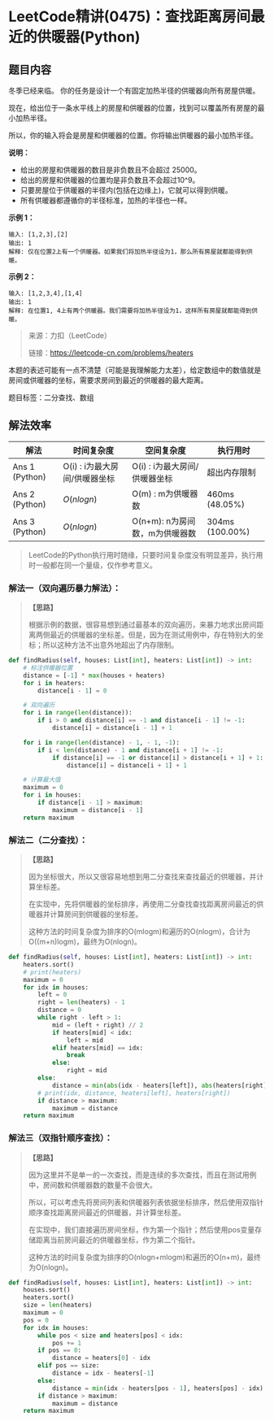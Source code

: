 # LeetCode精讲(0475)：查找距离房间最近的供暖器(Python)

## 题目内容

冬季已经来临。 你的任务是设计一个有固定加热半径的供暖器向所有房屋供暖。

现在，给出位于一条水平线上的房屋和供暖器的位置，找到可以覆盖所有房屋的最小加热半径。

所以，你的输入将会是房屋和供暖器的位置。你将输出供暖器的最小加热半径。

**说明：**

* 给出的房屋和供暖器的数目是非负数且不会超过 25000。
* 给出的房屋和供暖器的位置均是非负数且不会超过10^9。
* 只要房屋位于供暖器的半径内(包括在边缘上)，它就可以得到供暖。
* 所有供暖器都遵循你的半径标准，加热的半径也一样。

**示例 1：**

```
输入: [1,2,3],[2]
输出: 1
解释: 仅在位置2上有一个供暖器。如果我们将加热半径设为1，那么所有房屋就都能得到供暖。
```

**示例 2：**

```
输入: [1,2,3,4],[1,4]
输出: 1
解释: 在位置1, 4上有两个供暖器。我们需要将加热半径设为1，这样所有房屋就都能得到供暖。
```

> 来源：力扣（LeetCode）
> 
> 链接：https://leetcode-cn.com/problems/heaters
> 

本题的表述可能有一点不清楚（可能是我理解能力太差），给定数组中的数值就是房间或供暖器的坐标，需要求房间到最近的供暖器的最大距离。

题目标签：二分查找、数组

## 解法效率

| 解法           | 时间复杂度                    | 空间复杂度                     | 执行用时        |
| -------------- | ----------------------------- | ------------------------------ | --------------- |
| Ans 1 (Python) | O(i) : i为最大房间/供暖器坐标 | O(i) : i为最大房间/供暖器坐标  | 超出内存限制    |
| Ans 2 (Python) | $O(nlogn)$                    | O(m) : m为供暖器数             | 460ms (48.05%)  |
| Ans 3 (Python) | $O(nlogn)$                    | O(n+m): n为房间数，m为供暖器数 | 304ms (100.00%) |

>  LeetCode的Python执行用时随缘，只要时间复杂度没有明显差异，执行用时一般都在同一个量级，仅作参考意义。

### 解法一（双向遍历暴力解法）：

> **【思路】**
>
> 根据示例的数据，很容易想到通过最基本的双向遍历，来暴力地求出房间距离两侧最近的供暖器的坐标差。但是，因为在测试用例中，存在特别大的坐标；所以这种方法不出意外地超出了内存限制。

```python
def findRadius(self, houses: List[int], heaters: List[int]) -> int:
    # 标注供暖器位置
    distance = [-1] * max(houses + heaters)
    for i in heaters:
        distance[i - 1] = 0

    # 双向遍历
    for i in range(len(distance)):
        if i > 0 and distance[i] == -1 and distance[i - 1] != -1:
            distance[i] = distance[i - 1] + 1

    for i in range(len(distance) - 1, - 1, -1):
        if i < len(distance) - 1 and distance[i + 1] != -1:
            if distance[i] == -1 or distance[i] > distance[i + 1] + 1:
                distance[i] = distance[i + 1] + 1

    # 计算最大值
    maximum = 0
    for i in houses:
        if distance[i - 1] > maximum:
            maximum = distance[i - 1]
    return maximum
```

### 解法二（二分查找）：

> **【思路】**
>
> 因为坐标很大，所以又很容易地想到用二分查找来查找最近的供暖器，并计算坐标差。
>
> 在实现中，先将供暖器的坐标排序，再使用二分查找查找距离房间最近的供暖器并计算房间到供暖器的坐标差。
>
> 这种方法的时间复杂度为排序的O(mlogm)和遍历的O(nlogm)，合计为O((m+n)logm)，最终为O(nlogn)。

```python
def findRadius(self, houses: List[int], heaters: List[int]) -> int:
    heaters.sort()
    # print(heaters)
    maximum = 0
    for idx in houses:
        left = 0
        right = len(heaters) - 1
        distance = 0
        while right - left > 1:
            mid = (left + right) // 2
            if heaters[mid] < idx:
                left = mid
            elif heaters[mid] == idx:
                break
            else:
                right = mid
        else:
            distance = min(abs(idx - heaters[left]), abs(heaters[right] - idx))
        # print(idx, distance, heaters[left], heaters[right])
        if distance > maximum:
            maximum = distance
    return maximum
```

### 解法三（双指针顺序查找）：

> **【思路】**
>
> 因为这里并不是单一的一次查找，而是连续的多次查找，而且在测试用例中，房间数和供暖器数的数量不会很大。
>
> 所以，可以考虑先将房间列表和供暖器列表依据坐标排序，然后使用双指针顺序查找距离房间最近的供暖器，并计算坐标差。
>
> 在实现中，我们直接遍历房间坐标，作为第一个指针；然后使用pos变量存储距离当前房间最近的供暖器坐标，作为第二个指针。
>
> 这种方法的时间复杂度为排序的O(nlogn+mlogm)和遍历的O(n+m)，最终为O(nlogn)。

```python
def findRadius(self, houses: List[int], heaters: List[int]) -> int:
    houses.sort()
    heaters.sort()
    size = len(heaters)
    maximum = 0
    pos = 0
    for idx in houses:
        while pos < size and heaters[pos] < idx:
            pos += 1
        if pos == 0:
            distance = heaters[0] - idx
        elif pos == size:
            distance = idx - heaters[-1]
        else:
            distance = min(idx - heaters[pos - 1], heaters[pos] - idx)
        if distance > maximum:
            maximum = distance
    return maximum
```

